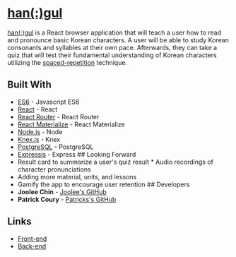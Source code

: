 # [han(:)gul](http://hangul.surge.sh/) 
[han(:)gul](http://hangul.surge.sh/) is a React browser application that will teach a user how to read and pronounce basic Korean characters. A user will be able to study Korean consonants and syllables at their own pace. Afterwards, they can take a quiz that will test their fundamental understanding of Korean characters utilizing the [spaced-repetition](https://en.wikipedia.org/wiki/Spaced_repetition) technique. 
## Built With 
* [ES6](http://es6-features.org/) - Javascript ES6 
* [React](https://reactjs.org/) - React 
* [React Router](https://github.com/ReactTraining/react-router) - React Router 
* [React Materialize](https://react-materialize.github.io/#/) - React Materialize 
* [Node.js](https://nodejs.org/en/) - Node 
* [Knex.js](http://knexjs.org/) - Knex 
* [PostgreSQL](https://www.postgresql.org/) - PostgreSQL 
* [Expressjs](https://expressjs.com/) - Express ## Looking Forward 
* Result card to summarize a user's quiz result * Audio recordings of character pronunciations 
* Adding more material, units, and lessons 
* Gamify the app to encourage user retention ## Developers 
* **Joolee Chin** - [Joolee's GitHub](https://github.com/jooleechin) 
* **Patrick Coury** - [Patricks's GitHub](https://github.com/couryp) 
## Links 
* [Front-end](https://github.com/couryp/frontEnd-Korean) 
* [Back-end](https://github.com/couryp/backEnd-Korean)
